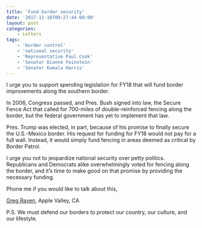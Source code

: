 ```yaml
---
title: 'Fund border security'
date: '2017-12-18T09:27:44-08:00'
layout: post
categories:
    - Letters
tags:
    - 'border control'
    - 'national security'
    - 'Representative Paul Cook'
    - 'Senator Dianne Feinstein'
    - 'Senator Kamala Harris'
---
```


I urge you to support spending legislation for FY18 that will fund border improvements along the southern border.

In 2006, Congress passed, and Pres. Bush signed into law, the Secure Fence Act that called for 700-miles of double-reinforced fencing along the border, but the federal government has yet to implement that law.

Pres. Trump was elected, in part, because of his promise to finally secure the U.S.-Mexico border. His request for funding for FY18 would not pay for a full wall. Instead, it would simply fund fencing in areas deemed as critical by Border Patrol.

I urge you not to jeopardize national security over petty politics. Republicans and Democrats alike overwhelmingly voted for fencing along the border, and it’s time to make good on that promise by providing the necessary funding.

Phone me if you would like to talk about this,

[Greg Raven](https://www.gregraven.org), Apple Valley, CA

P.S. We must defend our borders to protect our country, our culture, and our lifestyle.